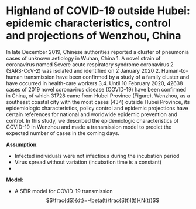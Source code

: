 # Highland of COVID-19 outside Hubei: epidemic characteristics, control and projections of Wenzhou, China

In late December 2019, Chinese authorities reported a cluster of pneumonia cases of unknown aetiology in Wuhan, China 1. A novel strain of coronavirus named Severe acute respiratory syndrome coronavirus 2 (SARS-CoV-2) was isolated and identified on 2 January 2020 2. Human-to-human transmission have been confirmed by a study of a family cluster and have occurred in health-care workers 3,4. Until 10 February 2020, 42638 cases of 2019 novel coronavirus disease (COVID-19) have been confirmed in China, of which 31728 came from Hubei Province (Figure). Wenzhou, as a southeast coastal city with the most cases (434) outside Hubei Province, its epidemiologic characteristics, policy control and epidemic projections have certain references for national and worldwide epidemic prevention and control. In this study, we described the epidemiologic characteristics of COVID-19 in Wenzhou and made a transmission model to predict the expected number of cases in the coming days.

__Assumption__:

* Infected individuals were not infectious during the incubation period
* Virus spread without variation (incubation time is a constant)
* 

__Model__: 
* A SEIR model for COVID-19 transmission
$$\frac{dS}{dt}=-\beta(t)\frac{S(t)I(t)}{N(t)}$$
